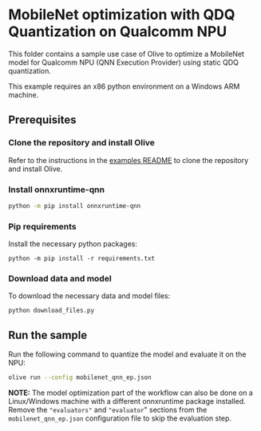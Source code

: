# MobileNet optimization with QDQ Quantization on Qualcomm NPU
This folder contains a sample use case of Olive to optimize a MobileNet model for Qualcomm NPU (QNN Execution Provider) using static QDQ quantization.

This example requires an x86 python environment on a Windows ARM machine.


## Prerequisites
### Clone the repository and install Olive

Refer to the instructions in the [examples README](../README.md) to clone the repository and install Olive.

### Install onnxruntime-qnn
```bash
python -m pip install onnxruntime-qnn
```

### Pip requirements
Install the necessary python packages:
```
python -m pip install -r requirements.txt
```

### Download data and model
To download the necessary data and model files:
```
python download_files.py
```

## Run the sample
Run the following command to quantize the model and evaluate it on the NPU:
```bash
olive run --config mobilenet_qnn_ep.json
```

**NOTE:** The model optimization part of the workflow can also be done on a Linux/Windows machine with a different onnxruntime package installed. Remove the `"evaluators"` and `"evaluator`" sections from the `mobilenet_qnn_ep.json` configuration file to skip the evaluation step.
